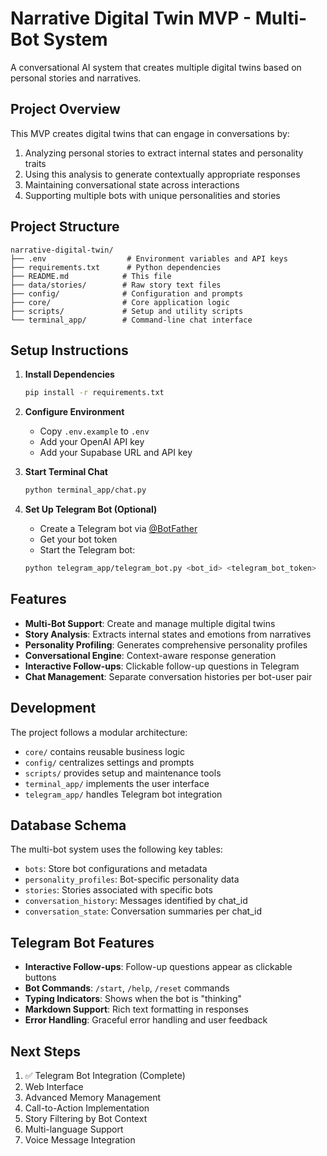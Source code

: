 # Narrative Digital Twin MVP - Multi-Bot System

A conversational AI system that creates multiple digital twins based on personal stories and narratives.

## Project Overview

This MVP creates digital twins that can engage in conversations by:

1. Analyzing personal stories to extract internal states and personality traits
2. Using this analysis to generate contextually appropriate responses
3. Maintaining conversational state across interactions
4. Supporting multiple bots with unique personalities and stories

## Project Structure

```
narrative-digital-twin/
├── .env                  # Environment variables and API keys
├── requirements.txt      # Python dependencies
├── README.md            # This file
├── data/stories/        # Raw story text files
├── config/              # Configuration and prompts
├── core/                # Core application logic
├── scripts/             # Setup and utility scripts
└── terminal_app/        # Command-line chat interface
```

## Setup Instructions

1. **Install Dependencies**

   ```bash
   pip install -r requirements.txt
   ```

2. **Configure Environment**

   - Copy `.env.example` to `.env`
   - Add your OpenAI API key
   - Add your Supabase URL and API key

3. **Start Terminal Chat**

   ```bash
   python terminal_app/chat.py
   ```

4. **Set Up Telegram Bot (Optional)**

   - Create a Telegram bot via [@BotFather](https://t.me/botfather)
   - Get your bot token
   - Start the Telegram bot:

   ```bash
   python telegram_app/telegram_bot.py <bot_id> <telegram_bot_token>
   ```

## Features

- **Multi-Bot Support**: Create and manage multiple digital twins
- **Story Analysis**: Extracts internal states and emotions from narratives
- **Personality Profiling**: Generates comprehensive personality profiles
- **Conversational Engine**: Context-aware response generation
- **Interactive Follow-ups**: Clickable follow-up questions in Telegram
- **Chat Management**: Separate conversation histories per bot-user pair

## Development

The project follows a modular architecture:

- `core/` contains reusable business logic
- `config/` centralizes settings and prompts
- `scripts/` provides setup and maintenance tools
- `terminal_app/` implements the user interface
- `telegram_app/` handles Telegram bot integration

## Database Schema

The multi-bot system uses the following key tables:

- `bots`: Store bot configurations and metadata
- `personality_profiles`: Bot-specific personality data
- `stories`: Stories associated with specific bots
- `conversation_history`: Messages identified by chat_id
- `conversation_state`: Conversation summaries per chat_id

## Telegram Bot Features

- **Interactive Follow-ups**: Follow-up questions appear as clickable buttons
- **Bot Commands**: `/start`, `/help`, `/reset` commands
- **Typing Indicators**: Shows when the bot is "thinking"
- **Markdown Support**: Rich text formatting in responses
- **Error Handling**: Graceful error handling and user feedback

## Next Steps

1. ✅ Telegram Bot Integration (Complete)
2. Web Interface
3. Advanced Memory Management
4. Call-to-Action Implementation
5. Story Filtering by Bot Context
6. Multi-language Support
7. Voice Message Integration
